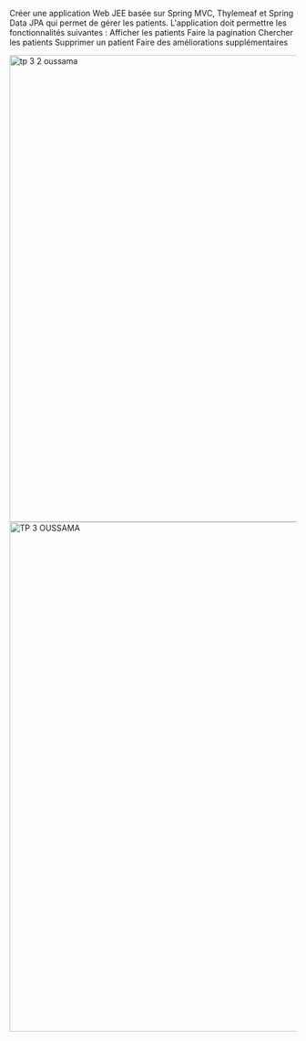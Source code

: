 Créer une application Web JEE basée sur Spring MVC, Thylemeaf et Spring Data JPA qui permet de gérer les patients. L'application doit permettre les fonctionnalités suivantes :
Afficher les patients
Faire la pagination
Chercher les patients
Supprimer un patient
Faire des améliorations supplémentaires


<img width="818" alt="tp 3 2 oussama" src="https://github.com/oussabha/jee-tp3/assets/128043621/dfbf162d-3223-48e2-8ba5-c2cdae1c632c">


<img width="893" alt="TP 3 OUSSAMA" src="https://github.com/oussabha/jee-tp3/assets/128043621/f5351e22-0a2a-4abb-a6b6-7619acf8a7b0">
